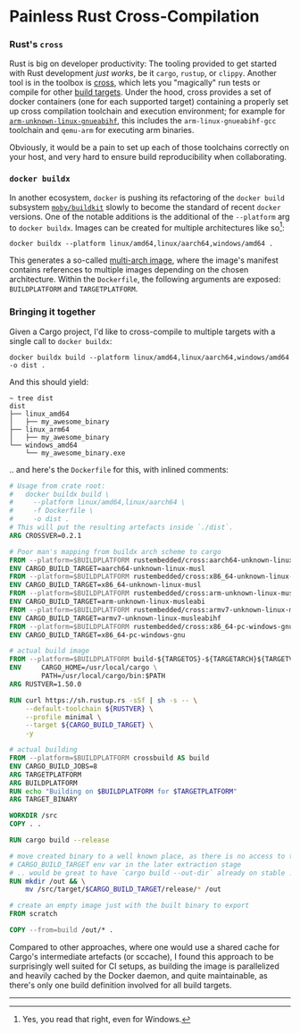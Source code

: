 # Painless Rust Cross-Compilation

### Rust's `cross`
Rust is big on developer productivity: The tooling provided to get started with Rust development _just works_, be it
`cargo`, `rustup`, or `clippy`. Another tool is in the toolbox is [cross](https://github.com/rust-embedded/cross), which
lets you "magically" run tests or compile for other [build
targets](https://rust-lang.github.io/rustup-components-history/). Under the hood, cross provides a set of docker
containers (one for each supported target) containing a properly set up cross compilation toolchain and execution
environment; for example for
[`arm-unknown-linux-gnueabihf`](https://github.com/rust-embedded/cross/blob/master/docker/Dockerfile.arm-unknown-linux-gnueabihf),
this includes the `arm-linux-gnueabihf-gcc` toolchain and `qemu-arm` for executing arm binaries.

Obviously, it would be a pain to set up each of those toolchains correctly on your host, and very hard to ensure build
reproducibility when collaborating.

### `docker buildx`
In another ecosystem, `docker` is pushing its refactoring of the `docker build` subsystem
[`moby/buildkit`](https://github.com/moby/buildkit) slowly to become the standard of recent `docker` versions. One of
the notable additions is the additional of the `--platform` arg to `docker buildx`. Images can be created for multiple
architectures like so[^0]:
```shell
docker buildx --platform linux/amd64,linux/aarch64,windows/amd64 .
```
This generates a so-called [multi-arch image](https://www.docker.com/blog/multi-arch-build-and-images-the-simple-way/),
where the image's manifest contains references to multiple images depending on the chosen architecture. Within the
`Dockerfile`, the following arguments are exposed: `BUILDPLATFORM` and `TARGETPLATFORM`.

### Bringing it together
Given a Cargo project, I'd like to cross-compile to multiple targets with a single call to `docker buildx`:
```shell
docker buildx build --platform linux/amd64,linux/aarch64,windows/amd64 -o dist .
```
And this should yield:
```shell
~ tree dist
dist
├── linux_amd64
│   ├── my_awesome_binary
├── linux_arm64
│   ├── my_awesome_binary
└── windows_amd64
    └── my_awesome_binary.exe
```

.. and here's the `Dockerfile` for this, with inlined comments:
```Dockerfile
# Usage from crate root:
#   docker buildx build \
#     --platform linux/amd64,linux/aarch64 \
#     -f Dockerfile \
#     -o dist .
# This will put the resulting artefacts inside `./dist`.
ARG CROSSVER=0.2.1

# Poor man's mapping from buildx arch scheme to cargo
FROM --platform=$BUILDPLATFORM rustembedded/cross:aarch64-unknown-linux-musl-${CROSSVER} AS build-linux-arm64
ENV CARGO_BUILD_TARGET=aarch64-unknown-linux-musl
FROM --platform=$BUILDPLATFORM rustembedded/cross:x86_64-unknown-linux-musl-${CROSSVER} AS build-linux-amd64
ENV CARGO_BUILD_TARGET=x86_64-unknown-linux-musl
FROM --platform=$BUILDPLATFORM rustembedded/cross:arm-unknown-linux-musleabi-${CROSSVER} AS build-linux-armv6
ENV CARGO_BUILD_TARGET=arm-unknown-linux-musleabi
FROM --platform=$BUILDPLATFORM rustembedded/cross:armv7-unknown-linux-musleabihf-${CROSSVER} AS build-linux-armv7
ENV CARGO_BUILD_TARGET=armv7-unknown-linux-musleabihf
FROM --platform=$BUILDPLATFORM rustembedded/cross:x86_64-pc-windows-gnu-${CROSSVER} AS build-windows-amd64
ENV CARGO_BUILD_TARGET=x86_64-pc-windows-gnu

# actual build image
FROM --platform=$BUILDPLATFORM build-${TARGETOS}-${TARGETARCH}${TARGETVARIANT} AS crossbuild
ENV     CARGO_HOME=/usr/local/cargo \
        PATH=/usr/local/cargo/bin:$PATH
ARG RUSTVER=1.50.0

RUN curl https://sh.rustup.rs -sSf | sh -s -- \
    --default-toolchain ${RUSTVER} \
    --profile minimal \
    --target ${CARGO_BUILD_TARGET} \
    -y 

# actual building
FROM --platform=$BUILDPLATFORM crossbuild AS build
ENV CARGO_BUILD_JOBS=8
ARG TARGETPLATFORM
ARG BUILDPLATFORM
RUN echo "Building on $BUILDPLATFORM for $TARGETPLATFORM"
ARG TARGET_BINARY

WORKDIR /src
COPY . .

RUN cargo build --release

# move created binary to a well known place, as there is no access to the
# CARGO_BUILD_TARGET env var in the later extraction stage
# .. would be great to have `cargo build --out-dir` already on stable ..
RUN mkdir /out && \
    mv /src/target/$CARGO_BUILD_TARGET/release/* /out

# create an empty image just with the built binary to export
FROM scratch

COPY --from=build /out/* .
```

Compared to other approaches, where one would use a shared cache for Cargo's intermediate artefacts (or sccache), I
found this approach to be surprisingly well suited for CI setups, as building the image is parallelized and heavily
cached by the Docker daemon, and quite maintainable, as there's only one build definition involved for all build
targets.

----

[^0]: Yes, you read that right, even for Windows.
